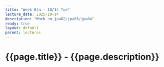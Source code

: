 ```yaml
---
title: "Week 03a - 10/14 Tue"
lecture_date: 2025-10-14
description: "Work on jpa02/jpa03/jpa04"
ready: true
layout: default
parent: lectures
---
```


# {{page.title}} - {{page.description}}

